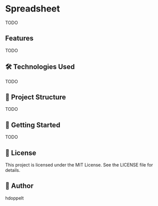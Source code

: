 # Spreadsheet

TODO

## Features
TODO

## 🛠️ Technologies Used
TODO

## 📁 Project Structure
TODO

## 🚀 Getting Started
TODO

## 📄 License
This project is licensed under the MIT License. See the LICENSE file for details.

## 👤 Author
hdoppelt
